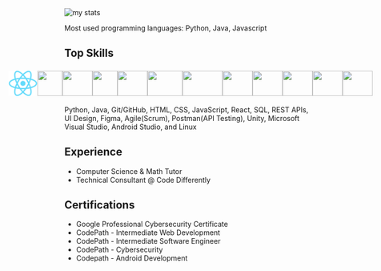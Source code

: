 <img alt="my stats" src="https://github-readme-stats.vercel.app/api?username=Vlouis22&theme=react"/>

Most used programming languages: Python, Java, Javascript

<h2>Top Skills</h2>
<div style="display: flex; justify-content: center; align-items: center; height: 60px">
  <img src="https://github.com/sameer3841/sameer3841/blob/main/React-icon.svg.png?raw=true" width="60px" height="50px"></img>
  <img src="https://i0.wp.com/junilearning.com/wp-content/uploads/2020/06/python-programming-language.webp?fit=1920%2C1920&ssl=1" width="50px" height="50px"></img>
  <img src="https://kinsta.com/wp-content/uploads/2023/01/Java-logo.png" width="60px" height="50px"></img>
  <img src="https://encrypted-tbn0.gstatic.com/images?q=tbn:ANd9GcS4t2BuTMC5J1KrFyFWbDqazMSDbnaJ6x06YA&usqp=CAU" width="50px" height="50px"></img>
  <img src="https://upload.wikimedia.org/wikipedia/commons/d/d5/CSS3_logo_and_wordmark.svg" width="60px" height="50px"></img>
  <img src="https://www.ankitweblogic.com/javascript/js_img/javascript.png" width="70px" height="50px"></img>
  <img src="https://upload.wikimedia.org/wikipedia/commons/thumb/e/e0/Git-logo.svg/1200px-Git-logo.svg.png" width="80px" height="50px"></img>
  <img src="https://zeroheight-wordpress-uploads.s3.amazonaws.com/wp-content/uploads/2022/11/small-icon_figma-450x450.png" width="60px" height="50px"></img>
  <img src="https://developer.okta.com/assets-jekyll/blog/tutorial-kotlin-beginners-guide/kotlin-logo-social-21c8518b19eb96d96f35e0057bb92b7e1281a24820e0fa09e39c42f184bd7faa.png" width="60px" height="50px"></img>
  <img src="https://d1.awsstatic.com/asset-repository/products/amazon-rds/1024px-MySQL.ff87215b43fd7292af172e2a5d9b844217262571.png" width="60px" height="50px"></img>
  <img src="https://phantom-elmundo.unidadeditorial.es/215c5d4a7810a8ae7cd275c297d0b2a6/crop/168x72/1032x648/resize/828/f/webp/assets/multimedia/imagenes/2021/08/26/16299752237253.jpg" width="60px" height="50px" ></img>
  <img src="https://cdn.worldvectorlogo.com/logos/postman.svg" width="60px" height="50px"></img>
</div> 
<p>Python, Java, Git/GitHub, HTML, CSS, JavaScript, React, SQL, REST APIs, UI Design, Figma, Agile(Scrum), Postman(API Testing), Unity, Microsoft Visual Studio, Android Studio, and Linux</p>

<h2>Experience</h2>
<ul>
<li>Computer Science & Math Tutor</li>
<li>Technical Consultant @ Code Differently</li>
</ul>

<h2>Certifications</h2>
<ul>
<li>Google Professional Cybersecurity Certificate</li>
<li>CodePath - Intermediate Web Development</li>
<li>CodePath - Intermediate Software Engineer</li>
<li>CodePath - Cybersecurity</li>
<li>Codepath - Android Development</li>
</ul>

